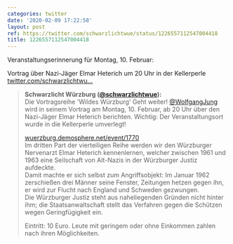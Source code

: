 ```yaml
---
categories: twitter
date: '2020-02-09 17:22:58'
layout: post
ref: https://twitter.com/schwarzlichtwue/status/1226557112547004418
title: 1226557112547004418
---
```

Veranstaltungserinnerung für Montag, 10. Februar:

Vortrag über Nazi-Jäger Elmar Heterich um 20 Uhr in der Kellerperle [twitter.com/schwarzlichtwu…](https://twitter.com/schwarzlichtwue/status/1225726237546549249) 
> <b>Schwarzlicht Würzburg ([@schwarzlichtwue](https://twitter.com/schwarzlichtwue)):</b>  
>Die Vortragsreihe 'Wildes Würzburg' Geht weiter! [@WolfgangJung](https://twitter.com/WolfgangJung) wird in seinem Vortrag am Montag, 10. Februar, ab 20 Uhr über den Nazi-Jäger Elmar Heterich berichten. Wichtig: Der Veranstaltungsort wurde in die Kellerperle umverlegt!  
>  
>[wuerzburg.demosphere.net/event/1770](https://wuerzburg.demosphere.net/event/1770)   
>Im dritten Part der vierteiligen Reihe werden wir den Würzburger Nervenarzt Elmar Heterich kennenlernen, welcher zwischen 1961 und 1963 eine Seilschaft von Alt-Nazis in der Würzburger Justiz aufdeckte.   
>Damit machte er sich selbst zum Angriffsobjekt: Im Januar 1962 zerschießen drei Männer seine Fenster, Zeitungen hetzen gegen ihn, er wird zur Flucht nach England und Schweden gezwungen.   
>Die Würzburger Justiz steht aus naheliegenden Gründen nicht hinter ihm; die Staatsanwaltschaft stellt das Verfahren gegen die Schützen wegen Geringfügigkeit ein.  
>  
>  
>  
>Eintritt: 10 Euro. Leute mit geringem oder ohne Einkommen zahlen nach ihren Möglichkeiten.   

